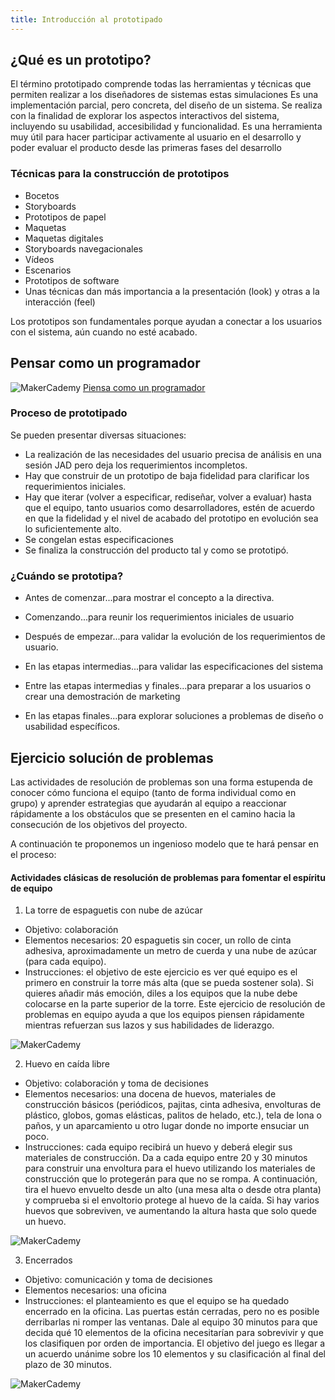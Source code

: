 ```yaml
---
title: Introducción al prototipado
---
```


## ¿Qué es un prototipo?

El término prototipado comprende todas las herramientas y técnicas que permiten realizar a los diseñadores de sistemas estas simulaciones
Es una implementación parcial, pero concreta, del diseño de un sistema.
Se realiza con la finalidad de explorar los aspectos interactivos del sistema, incluyendo su usabilidad, accesibilidad y funcionalidad.
Es una herramienta muy útil para hacer participar activamente al usuario en el desarrollo y poder evaluar el producto desde las primeras fases del desarrollo

### Técnicas para la construcción de prototipos

* Bocetos 
* Storyboards 
* Prototipos de papel
* Maquetas
* Maquetas digitales
* Storyboards navegacionales
* Vídeos
* Escenarios
* Prototipos de software
* Unas técnicas dan más importancia a la presentación (look) y otras a la interacción (feel)

Los prototipos son fundamentales porque ayudan a conectar a los usuarios con el sistema, aún cuando no esté acabado.

## Pensar como un programador

![MakerCademy]({{site.baseurl}}/img/think.jpg)
[Piensa como un programador](https://arisuchan.jp/%CE%BB/src/1493491363210.pdf)

### Proceso de prototipado

Se pueden presentar diversas situaciones:
* La realización de las necesidades del usuario precisa de análisis en una sesión JAD pero deja los requerimientos incompletos.
* Hay que construir de un prototipo de baja fidelidad para clarificar los requerimientos iniciales.
* Hay que iterar (volver a especificar, rediseñar, volver a evaluar) hasta que el equipo, tanto usuarios como desarrolladores, estén de acuerdo en que la fidelidad y el nivel de acabado del prototipo en evolución sea lo suficientemente alto.
* Se congelan estas especificaciones
* Se finaliza la construcción del producto tal y como se prototipó.

### ¿Cuándo se prototipa?

* Antes de comenzar...para mostrar el concepto a la directiva.

* Comenzando...para reunir los requerimientos iniciales de usuario

* Después de empezar...para validar la evolución de los requerimientos de usuario.

* En las etapas intermedias...para validar las especificaciones del sistema

* Entre las etapas intermedias y finales...para preparar a los usuarios o crear una demostración de marketing

* En las etapas finales...para explorar soluciones a problemas de diseño o usabilidad específicos.

## Ejercicio solución de problemas

Las actividades de resolución de problemas son una forma estupenda de conocer cómo funciona el equipo (tanto de forma individual como en grupo) y aprender estrategias que ayudarán al equipo a reaccionar rápidamente a los obstáculos que se presenten en el camino hacia la consecución de los objetivos del proyecto. 

A continuación te proponemos un ingenioso modelo que te hará pensar en el proceso:

#### Actividades clásicas de resolución de problemas para fomentar el espíritu de equipo
 
1. La torre de espaguetis con nube de azúcar 
* Objetivo: colaboración
* Elementos necesarios: 20 espaguetis sin cocer, un rollo de cinta adhesiva, aproximadamente un metro de cuerda y una nube de azúcar (para cada equipo). 
* Instrucciones: el objetivo de este ejercicio es ver qué equipo es el primero en construir la torre más alta (que se pueda sostener sola). Si quieres añadir más emoción, diles a los equipos que la nube debe colocarse en la parte superior de la torre. Este ejercicio de resolución de problemas en equipo ayuda a que los equipos piensen rápidamente mientras refuerzan sus lazos y sus habilidades de liderazgo.  

![MakerCademy]({{site.baseurl}}/img/torres.jpg)
 
2. Huevo en caída libre 
* Objetivo: colaboración y toma de decisiones
* Elementos necesarios: una docena de huevos, materiales de construcción básicos (periódicos, pajitas, cinta adhesiva, envolturas de plástico, globos, gomas elásticas, palitos de helado, etc.), tela de lona o paños, y un aparcamiento u otro lugar donde no importe ensuciar un poco.
* Instrucciones: cada equipo recibirá un huevo y deberá elegir sus materiales de construcción. Da a cada equipo entre 20 y 30 minutos para construir una envoltura para el huevo utilizando los materiales de construcción que lo protegerán para que no se rompa. A continuación, tira el huevo envuelto desde un alto (una mesa alta o desde otra planta) y comprueba si el envoltorio protege al huevo de la caída. Si hay varios huevos que sobreviven, ve aumentando la altura hasta que solo quede un huevo.  

![MakerCademy]({{site.baseurl}}/img/huevo.jpg)
 
3. Encerrados
* Objetivo: comunicación y toma de decisiones
* Elementos necesarios: una oficina
* Instrucciones: el planteamiento es que el equipo se ha quedado encerrado en la oficina. Las puertas están cerradas, pero no es posible derribarlas ni romper las ventanas. Dale al equipo 30 minutos para que decida qué 10 elementos de la oficina necesitarían para sobrevivir y que los clasifiquen por orden de importancia. El objetivo del juego es llegar a un acuerdo unánime sobre los 10 elementos y su clasificación al final del plazo de 30 minutos.   

![MakerCademy]({{site.baseurl}}/img/encerrados.jpg)
